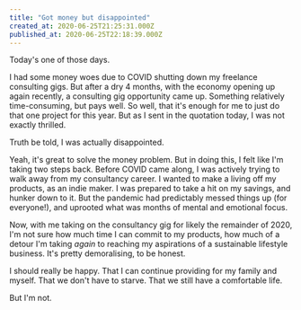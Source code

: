 ```yaml
---
title: "Got money but disappointed"
created_at: 2020-06-25T21:25:31.000Z
published_at: 2020-06-25T22:18:39.000Z
---
```

Today's one of those days. 

  

I had some money woes due to COVID shutting down my freelance consulting gigs. But after a dry 4 months, with the economy opening up again recently, a consulting gig opportunity came up. Something relatively time-consuming, but pays well. So well, that it's enough for me to just do that one project for this year. But as I sent in the quotation today, I was not exactly thrilled. 

  

Truth be told, I was actually disappointed. 

  

Yeah, it's great to solve the money problem. But in doing this, I felt like I'm taking two steps back. Before COVID came along, I was actively trying to walk away from my consultancy career. I wanted to make a living off my products, as an indie maker. I was prepared to take a hit on my savings, and hunker down to it. But the pandemic had predictably messed things up (for everyone!), and uprooted what was months of mental and emotional focus.

  

Now, with me taking on the consultancy gig for likely the remainder of 2020, I'm not sure how much time I can commit to my products, how much of a detour I'm taking _again_ to reaching my aspirations of a sustainable lifestyle business. It's pretty demoralising, to be honest.

  

I should really be happy. That I can continue providing for my family and myself. That we don't have to starve. That we still have a comfortable life. 

  

But I'm not.
